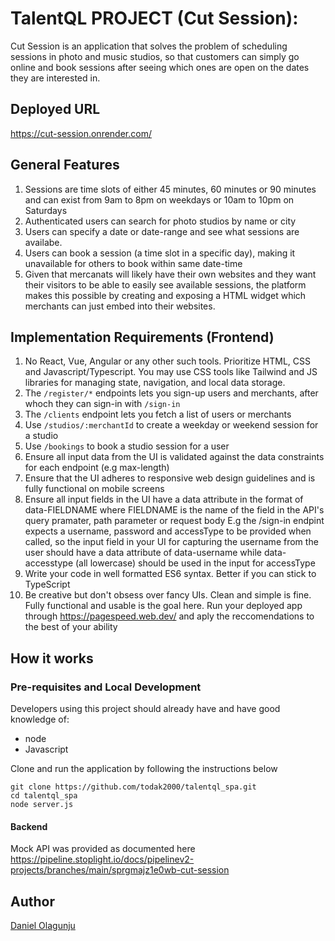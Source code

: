# TalentQL PROJECT (Cut Session):

Cut Session is an application that solves the problem of scheduling sessions in photo and music studios, so that customers can simply go online and book sessions after seeing which ones are open on the dates they are interested in.

## Deployed URL

https://cut-session.onrender.com/

## General Features

1. Sessions are time slots of either 45 minutes, 60 minutes or 90 minutes and can exist from 9am to 8pm on weekdays or 10am to 10pm on Saturdays
2. Authenticated users can search for photo studios by name or city
3. Users can specify a date or date-range and see what sessions are availabe.
4. Users can book a session (a time slot in a specific day), making it unavailable for others to book within same date-time
5. Given that mercanats will likely have their own websites and they want their visitors to be able to easily see available sessions, the platform makes this possible by creating and exposing a HTML widget which merchants can just embed into their websites.

## Implementation Requirements (Frontend)

1. No React, Vue, Angular or any other such tools. Prioritize HTML, CSS and Javascript/Typescript. You may use CSS tools like Tailwind and JS libraries for managing state, navigation, and local data storage.
2. The `/register/*` endpoints lets you sign-up users and merchants, after whoch they can sign-in with `/sign-in`
3. The `/clients` endpoint lets you fetch a list of users or merchants
4. Use `/studios/:merchantId` to create a weekday or weekend session for a studio
5. Use `/bookings` to book a studio session for a user
6. Ensure all input data from the UI is validated against the data constraints for each endpoint (e.g max-length)
7. Ensure that the UI adheres to responsive web design guidelines and is fully functional on mobile screens
8. Ensure all input fields in the UI have a data attribute in the format of data-FIELDNAME where FIELDNAME is the name of the field in the API's query pramater, path parameter or request body E.g the /sign-in endpint expects a username, password and accessType to be provided when called, so the input field in your UI for capturing the username from the user should have a data attribute of data-username while data-accesstype (all lowercase) should be used in the input for accessType
9. Write your code in well formatted ES6 syntax. Better if you can stick to TypeScript
10. Be creative but don't obsess over fancy UIs. Clean and simple is fine. Fully functional and usable is the goal here. Run your deployed app through https://pagespeed.web.dev/ and aply the reccomendations to the best of your ability

## How it works

### Pre-requisites and Local Development

Developers using this project should already have and have good knowledge of:

- node
- Javascript

Clone and run the application by following the instructions below

```
git clone https://github.com/todak2000/talentql_spa.git
cd talentql_spa
node server.js
```

#### Backend

Mock API was provided as documented here
https://pipeline.stoplight.io/docs/pipelinev2-projects/branches/main/sprgmajz1e0wb-cut-session

## Author

[Daniel Olagunju](https://github.com/todak2000)
